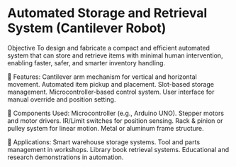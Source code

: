 # Automated Storage and Retrieval System (Cantilever Robot)

Objective
To design and fabricate a compact and efficient automated system that can store and retrieve items with minimal human intervention, enabling faster, safer, and smarter inventory handling.

🔧 Features:
Cantilever arm mechanism for vertical and horizontal movement.
Automated item pickup and placement.
Slot-based storage management.
Microcontroller-based control system.
User interface for manual override and position setting.

🧠 Components Used:
Microcontroller (e.g., Arduino UNO).
Stepper motors and motor drivers.
IR/Limit switches for position sensing.
Rack & pinion or pulley system for linear motion.
Metal or aluminum frame structure.

📌 Applications:
Smart warehouse storage systems.
Tool and parts management in workshops.
Library book retrieval systems.
Educational and research demonstrations in automation.
